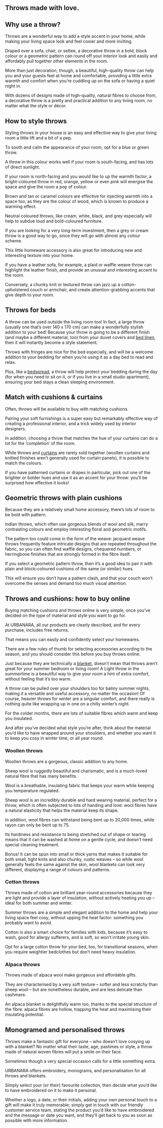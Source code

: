 ## Throws made with love.

## Why use a throw?

Throws are a wonderful way to add a style accent in your home, while making your living space look and feel cosier and more inviting.

Draped over a sofa, chair, or settee, a decorative throw in a bold, block colour or a geometric pattern can round off your interior look and easily and affordably pull together other elements in the room.

More than just decoration, though, a beautiful, high-quality throw can help you and your guests feel at home and comfortable, providing a little extra warmth and comfort when you’re cuddling up on the sofa or having a quiet night in.

With dozens of designs made of high-quality, natural fibres to choose from, a decorative throw is a pretty and practical addition to any living room, no matter what the style or décor.

## How to style throws

Styling throws in your house is an easy and effective way to give your living room a little lift and a bit of a pep.

To sooth and calm the appearance of your room, opt for a blue or green throw.

A throw in this colour works well if your room is south-facing, and has lots of direct sunlight.

If your room is north-facing and you would like to up the warmth factor, a bright-coloured throw in red, orange, yellow or even pink will energise the space and give the room a pop of colour.

Brown and tan or caramel colours are effective for injecting warmth into a space too, as they are the colour of wood, which is known to produce a warming effect.

Neutral coloured throws, like cream, white, black, and grey especially will help to subdue loud and bold-coloured furniture.

If you are looking for a very long-term investment, then a grey or cream throw is a good way to go, since they will go with almost any colour scheme.

This little homeware accessory is also great for introducing new and interesting texture into your home.

If you have a leather sofa, for example, a plaid or waffle weave throw can highlight the leather finish, and provide an unusual and interesting accent to the room.

Conversely, a chunky knit or textured throw can jazz up a cotton-upholstered couch or armchair, and create attention-grabbing accents that give depth to your room.

## Throws for beds

A throw can be used outside the living room too! In fact, a large throw (usually one that’s over 140 x 170 cm) can make a wonderfully stylish addition to your bed! Because your throw is going to be a different finish (and maybe a different material, too) from your duvet covers and [bed linen](https://www.urbanara.co.uk/bed-linen), then it will instantly become a style statement.

Throws with fringes are nice for the bed especially, and will be a welcome addition to your bedding for when you’re using it as a day bed to read and relax.

Plus, like a [bedspread](https://www.urbanara.co.uk/bedspreads-quilts), a throw will help protect your bedding during the day (for when you need to sit on it, or if you live in a small studio apartment), ensuring your bed stays a clean sleeping environment.

## Match with cushions & curtains

Often, throws will be available to buy with matching cushions.

Pairing your soft furnishings is a super easy but remarkably effective way of creating a professional interior, and a trick widely used by interior designers.

In addition, choosing a throw that matches the hue of your curtains can do a lot for the ‘completion’ of the room.

While throws and [curtains](https://www.urbanara.co.uk/curtains) are rarely sold together (woollen curtains and knitted finishes aren’t generally used for curtain panels), it is possible to match the colours.

If you have patterned curtains or drapes in particular, pick out one of the brighter or bolder hues and use it as an accent for your throw: you’ll be surprised how effective it looks!

## Geometric throws with plain cushions

Because they are a relatively small home accessory, there’s lots of room to be bold with pattern.

Indian throws, which often use gorgeous blends of wool and silk, marry contrasting colours and employ interesting floral and geometric motifs.

The pattern too could come in the form of the weave: jacquard weave throws frequently feature intricate designs that are repeated throughout the fabric, so you can often find waffle designs, chequered numbers, or herringbone finishes that are strongly formed in the fibre itself.

If you select a geometric pattern throw, then it’s a good idea to pair it with plain and block-coloured cushions of the same (or similar) hues.

This will ensure you don’t have a pattern clash, and that your couch won’t overcome the senses and demand too much visual attention.

## Throws and cushions: how to buy online

Buying matching cushions and throws online is very simple, once you’ve decided on the type of material and style you want to go for.

At URBANARA, all our products are clearly described, and for every purchase, includes free returns.

That means you can easily and confidently select your homewares.

There are a few rules of thumb for selecting accessories according to the season, and you should consider this before you buy throws online.

Just because they are technically a [blanket](https://www.urbanara.co.uk/blankets-throws), doesn’t mean that throws aren’t great for your summer bedroom or living room! A Light throw in the summertime is a beautiful way to give your room a hint of extra comfort, without feeling that it’s too warm.

A throw can be pulled over your shoulders too for balmy summer nights, making it a versatile and useful accessory, no matter the occasion! Of course, heavier throws for winter are a singular comfort, and there really is nothing quite like wrapping up in one on a chilly winter’s night.

For the colder months, there are lots of suitable fibres which warm and keep you insulated.

And after you’ve decided what style you’re after, think about the material you’d like to have wrapped around your shoulders, and whether you want it to keep you cosy in winter time, or all year round.

### Woollen throws

Woollen throws are a gorgeous, classic addition to any home.

Sheep wool is ruggedly beautiful and charismatic, and is a much-loved natural fibre that has many benefits.

Wool is a breathable, insulating fabric that keeps your warm while keeping you temperature regulated.

Sheep wool is an incredibly durable and hard wearing material, perfect for a throw, which is often subjected to lots of handing and love: wool fibres have a natural elasticity that helps the material keep its shape.

In addition, wool fibres can withstand being bent up to 20,000 times, while rayon can only be bent up to 75.

Its hardiness and resistance to being stretched out of shape or tearing means that it can be washed at home on a gentle cycle, and doesn’t need special cleaning treatment.

Bonus! It can be spun into small or thick yarns that makes it suitable for both small, tight knits and also chunky, rustic weaves – so while wool generally feels the same against the skin, wool blankets can look very different, displaying a range of colours and patterns.

### Cotton throws

Throws made of cotton are brilliant year-round accessories because they are light and provide a layer of insulation, without actively heating you up – ideal for both summer and winter.

Summer throws are a simple and elegant addition to the home and help your living space feel cosy, without upping the heat factor: something you probably want to avoid.

Cotton is also a smart choice for families with kids, because it’s easy to wash, good for allergy sufferers, and is soft, so won’t irritate young skin.

Opt for a large cotton throw for your bed, too, for transitional seasons, when you require weightier bedclothes but don’t need heavy insulation.

### Alpaca throws

Throws made of alpaca wool make gorgeous and affordable gifts.

They are characterised by a very soft texture – softer and less scratchy than sheep wool – but are nonetheless durable, and are less delicate than cashmere.

An alpaca blanket is delightfully warm too, thanks to the special structure of the fibre: alpaca fibres are hollow, trapping the heat and maximising their insulating potential.

## Monogramed and personalised throws

Throws make a fantastic gift for everyone – who doesn’t love cosying up with a blanket? No matter what their taste, age, pastimes or style, a throw made of natural woven fibres will put a smile on their face.

Sometimes though a very special occasion calls for a little something extra.

URBANARA offers embroidery, monograms, and personalisation for all throws and blankets.

Simply select your (or their) favourite collection, then decide what you’d like to have embroidered on it to make it personal.

Whether a logo, a date, or their initials, adding your own personal touch to a gift will make it truly memorable; simply get in touch with our friendly customer service team, stating the product you’d like to have embroidered and the message or date you want, and they’ll get back to you as soon as possible with more information.
